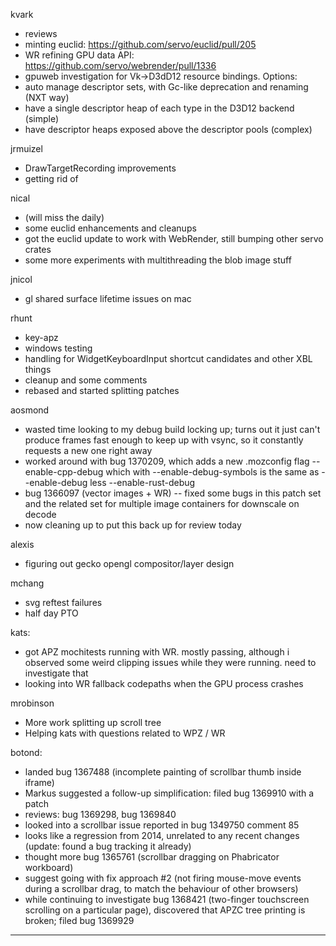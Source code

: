 kvark
* reviews
* minting euclid: https://github.com/servo/euclid/pull/205
* WR refining GPU data API: https://github.com/servo/webrender/pull/1336
* gpuweb investigation for Vk->D3dD12 resource bindings. Options:
* auto manage descriptor sets, with Gc-like deprecation and renaming (NXT way)
* have a single descriptor heap of each type in the D3D12 backend (simple)
* have descriptor heaps exposed above the descriptor pools (complex)



jrmuizel
* DrawTargetRecording improvements
* getting rid of 



nical
* (will miss the daily)
* some euclid enhancements and cleanups
* got the euclid update to work with WebRender, still bumping other servo crates
* some more experiments with multithreading the blob image stuff



jnicol
* gl shared surface lifetime issues on mac



rhunt
* key-apz
* windows testing
* handling for WidgetKeyboardInput shortcut candidates and other XBL things
* cleanup and some comments
* rebased and started splitting patches



aosmond
* wasted time looking to my debug build locking up; turns out it just can't produce frames fast enough to keep up with vsync, so it constantly requests a new one right away
* worked around with bug 1370209, which adds a new .mozconfig flag --enable-cpp-debug which with --enable-debug-symbols is the same as --enable-debug less --enable-rust-debug
* bug 1366097 (vector images + WR) -- fixed some bugs in this patch set and the related set for multiple image containers for downscale on decode
* now cleaning up to put this back up for review today





alexis
* figuring out gecko opengl compositor/layer design



mchang
* svg reftest failures
* half day PTO



kats:
* got APZ mochitests running with WR. mostly passing, although i observed some weird clipping issues while they were running. need to investigate that
* looking into WR fallback codepaths when the GPU process crashes





mrobinson
* More work splitting up scroll tree
* Helping kats with questions related to WPZ / WR



botond:
* landed bug 1367488 (incomplete painting of scrollbar thumb inside iframe) 
* Markus suggested a follow-up simplification: filed bug 1369910 with a patch 
* reviews: bug 1369298, bug 1369840 
* looked into a scrollbar issue reported in bug 1349750 comment 85 
* looks like a regression from 2014, unrelated to any recent changes (update: found a bug tracking it already) 
* thought more bug 1365761 (scrollbar dragging on Phabricator workboard) 
* suggest going with fix approach #2 (not firing mouse-move events during a scrollbar drag, to match the behaviour of other browsers) 
* while continuing to investigate bug 1368421 (two-finger touchscreen scrolling on a particular page), discovered that APZC tree printing is broken; filed bug 1369929

________________


